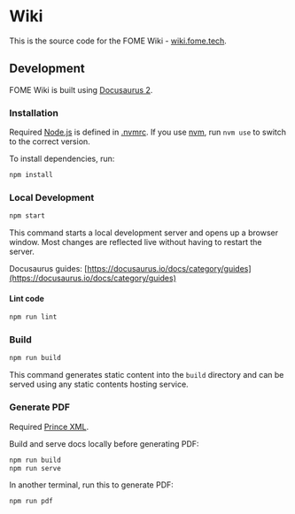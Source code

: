 # Wiki

This is the source code for the FOME Wiki - [wiki.fome.tech](https://wiki.fome.tech).

## Development

FOME Wiki is built using [Docusaurus 2](https://docusaurus.io/).

### Installation

Required [Node.js](https://nodejs.dev/) is defined in [.nvmrc](/.nvmrc). If you use [nvm](https://github.com/nvm-sh/nvm), run `nvm use` to switch to the correct version.

To install dependencies, run:

```bash
npm install
```

### Local Development

```bash
npm start
```

This command starts a local development server and opens up a browser window. Most changes are reflected live without having to restart the server.

Docusaurus guides: [https://docusaurus.io/docs/category/guides](https://docusaurus.io/docs/category/guides)

#### Lint code

```bash
npm run lint
```

### Build

```bash
npm run build
```

This command generates static content into the `build` directory and can be served using any static contents hosting service.

### Generate PDF

Required [Prince XML](https://www.princexml.com/).

Build and serve docs locally before generating PDF:

```bash
npm run build
npm run serve
```

In another terminal, run this to generate PDF:

```bash
npm run pdf
```
